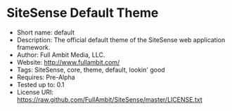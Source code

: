 SiteSense Default Theme
=================
 - Short name: default
 - Description: The official default theme of the SiteSense web application framework.
 - Author: Full Ambit Media, LLC.
 - Website: http://www.fullambit.com/
 - Tags: SiteSense, core, theme, default, lookin' good
 - Requires: Pre-Alpha
 - Tested up to: 0.1
 - License URI: https://raw.github.com/FullAmbit/SiteSense/master/LICENSE.txt
